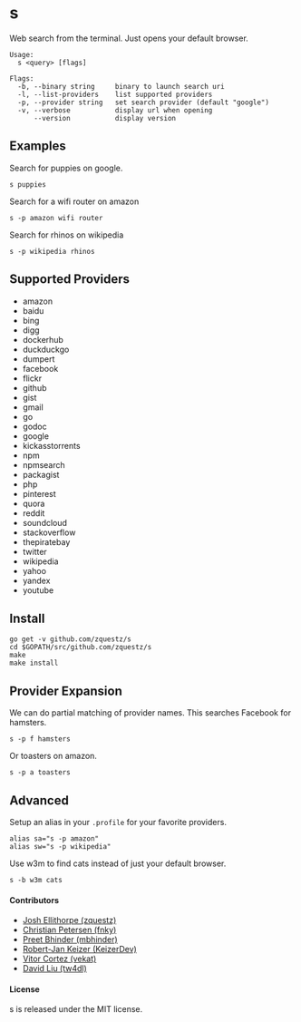 # s
Web search from the terminal. Just opens your default browser.

```
Usage:
  s <query> [flags]

Flags:
  -b, --binary string     binary to launch search uri
  -l, --list-providers    list supported providers
  -p, --provider string   set search provider (default "google")
  -v, --verbose           display url when opening
      --version           display version
```

## Examples

Search for puppies on google.
```
s puppies
```

Search for a wifi router on amazon
```
s -p amazon wifi router
```

Search for rhinos on wikipedia
```
s -p wikipedia rhinos
```

## Supported Providers

* amazon
* baidu
* bing
* digg
* dockerhub
* duckduckgo
* dumpert
* facebook
* flickr
* github
* gist
* gmail
* go
* godoc
* google
* kickasstorrents
* npm
* npmsearch
* packagist
* php
* pinterest
* quora
* reddit
* soundcloud
* stackoverflow
* thepiratebay
* twitter
* wikipedia
* yahoo
* yandex
* youtube

## Install

```
go get -v github.com/zquestz/s
cd $GOPATH/src/github.com/zquestz/s
make
make install
```

## Provider Expansion

We can do partial matching of provider names. This searches Facebook for hamsters.
```
s -p f hamsters
```

Or toasters on amazon.
```
s -p a toasters
```

## Advanced

Setup an alias in your `.profile` for your favorite providers.
```
alias sa="s -p amazon"
alias sw="s -p wikipedia"
```

Use w3m to find cats instead of just your default browser.
```
s -b w3m cats
```

#### Contributors

* [Josh Ellithorpe (zquestz)](https://github.com/zquestz/)
* [Christian Petersen (fnky)](https://github.com/fnky/)
* [Preet Bhinder (mbhinder)](https://github.com/mbhinder/)
* [Robert-Jan Keizer (KeizerDev)](https://github.com/KeizerDev/)
* [Vitor Cortez (vekat)](https://github.com/vekat/)
* [David Liu (tw4dl)](https://github.com/tw4dl/)

#### License

s is released under the MIT license.
